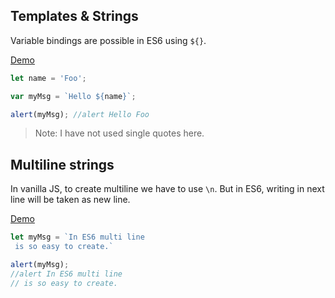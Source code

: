 ## Templates & Strings

Variable bindings are possible in ES6 using `${}`.

<a href="http://goo.gl/u4v8MF" target="_blank">Demo</a>

```javascript
let name = 'Foo';

var myMsg = `Hello ${name}`;

alert(myMsg); //alert Hello Foo
````

>Note: I have not used single quotes here.

## Multiline strings

In vanilla JS, to create multiline we have to use `\n`. But in ES6, writing in next line will be taken as new line.

<a href="http://goo.gl/7Zat5y" target="_blank">Demo</a>

```javascript
let myMsg = `In ES6 multi line 
 is so easy to create.`

alert(myMsg); 
//alert In ES6 multi line 
// is so easy to create.
````